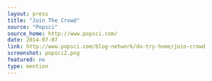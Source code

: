 ```yaml
---
layout: press
title: "Join The Crowd"
source: "Popsci"
source_home: http://www.popsci.com/
date: 2014-07-07
link: http://www.popsci.com/blog-network/do-try-home/join-crowd
screenshot: popsci2.png
featured: no
type: mention
---
```

